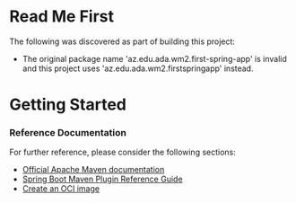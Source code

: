 # Read Me First
The following was discovered as part of building this project:

* The original package name 'az.edu.ada.wm2.first-spring-app' is invalid and this project uses 'az.edu.ada.wm2.firstspringapp' instead.

# Getting Started

### Reference Documentation
For further reference, please consider the following sections:

* [Official Apache Maven documentation](https://maven.apache.org/guides/index.html)
* [Spring Boot Maven Plugin Reference Guide](https://docs.spring.io/spring-boot/docs/3.0.2/maven-plugin/reference/html/)
* [Create an OCI image](https://docs.spring.io/spring-boot/docs/3.0.2/maven-plugin/reference/html/#build-image)

